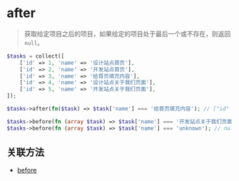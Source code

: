 # after

> 获取给定项目之后的项目，如果给定的项目处于最后一个或不存在，则返回 `null`。

```php
$tasks = collect([
    ['id' => 1, 'name' => '设计站点首页'],
    ['id' => 2, 'name' => '开发站点首页'],
    ['id' => 3, 'name' => '给首页填充内容'],
    ['id' => 4, 'name' => '设计站点关于我们页面'],
    ['id' => 5, 'name' => '开发站点关于我们页面'],
]);

$tasks->after(fn($task) => $task['name'] === '给首页填充内容'); // ["id" => 4, "name" => "设计站点关于我们页面"]

$tasks->before(fn (array $task) => $task['name'] === '开发站点关于我们页面'); // null
$tasks->before(fn (array $task) => $task['name'] === 'unknown'); // null
```

## 关联方法

- [before](before.md)